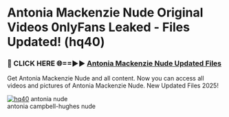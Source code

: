 # Antonia Mackenzie Nude Original Videos 0nlyFans Leaked - Files Updated! (hq40)

<h3>🔴 CLICK HERE 🌐==►► <a href="https://tinyurl.com/yc6ubb5a" rel="nofollow">Antonia Mackenzie Nude Updated Files</a></h3>

Get Antonia Mackenzie Nude and all content. Now you can access all videos and pictures of Antonia Mackenzie Nude. New Updated Files 2025!

[![hq40](https://i.imgur.com/7eu0CRL.gif)](https://tinyurl.com/yc6ubb5a)
antonia nude<br>
antonia campbell-hughes nude